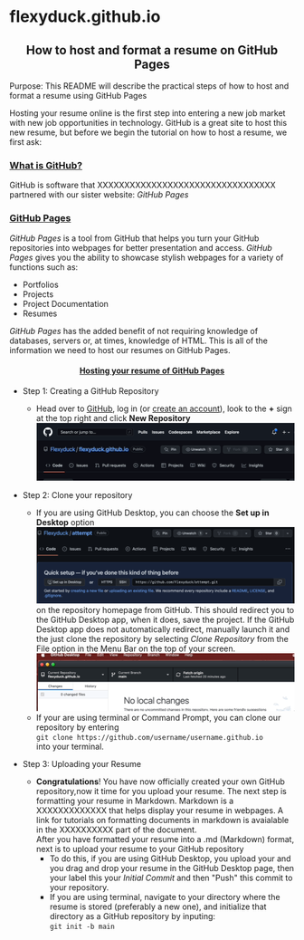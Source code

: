 # flexyduck.github.io

<h2 align = "center"> How to host and format a resume on GitHub Pages </h2>

Purpose: This README will describe the practical steps of how to host and format a resume using GitHub Pages

Hosting your resume online is the first step into entering a new job market with new job opportunities in technology. GitHub is a great site to host this new resume, but before we begin the tutorial on how to host a resume, we first ask:

### <ins> **What is GitHub?** </ins>

GitHub is software that XXXXXXXXXXXXXXXXXXXXXXXXXXXXXXXXX partnered with our sister website: *GitHub Pages*

### <ins> **GitHub Pages** </ins>
*GitHub Pages* is a tool from GitHub that helps you turn your GitHub repositories into webpages for better presentation and access. *GitHub Pages* gives you the ability to showcase stylish webpages for a variety of functions such as:
* Portfolios
* Projects
* Project Documentation
* Resumes

*GitHub Pages* has the added benefit of not requiring knowledge of databases, servers or, at times, knowledge of HTML. This is all of the information we need to host our resumes on GitHub Pages.


<h4 align = "center"> <ins> Hosting your resume of GitHub Pages </ins> </h4> 

* Step 1: Creating a GitHub Repository
    - Head over to [GitHub](https://github.com/), log in (or [create an account](https://github.com/signup?ref_cta=Sign+up&ref_loc=header+logged+out&ref_page=%2F&source=header-home)), look to the **+** sign at the top right and click **New Repository** ![]( https://github.com/Flexyduck/flexyduck.github.io/blob/main/Gifs/new_repository.gif)

* Step 2: Clone your repository
    - If you are using GitHub Desktop, you can choose the **Set up in Desktop** option ![]( https://github.com/Flexyduck/flexyduck.github.io/blob/main/Gifs/setupindesktop.png ) on the repository homepage from GitHub. This should redirect you to the GitHub Desktop app, when it does, save the project. If the GitHub Desktop app does not automatically redirect, manually launch it and the just clone the repository by selecting *Clone Repository* from the File option in the Menu Bar on the top of your screen. 
    <br> ![]( https://github.com/Flexyduck/flexyduck.github.io/blob/main/Gifs/clone%20repository.gif) 
    - If your are using terminal or Command Prompt, you can clone our repository by entering <br>`git clone https://github.com/username/username.github.io` <br> into your terminal.

* Step 3: Uploading your Resume
    - **Congratulations**! You have now officially created your own GitHub repository,now it time for you upload your resume. The next step is formatting your resume in Markdown. Markdown is a XXXXXXXXXXXXX that helps display your resume in webpages. A link for tutorials on formatting documents in markdown is avaialable in the XXXXXXXXXX part of the document. 
    <br> After you have formatted your resume into a .md (Markdown) format, next is to upload your resume to your GitHub repository
        - To do this, if you are using GitHub Desktop, you upload your and you drag and drop your resume in the GitHub Desktop page, then your label this your *Initial Commit* and then "Push" this commit to your repository. 
        - If you are using terminal, navigate to your directory where the resume is stored (preferably a new one), and initialize that directory as a GitHub repository by inputing:
        <br> `git init -b main` 